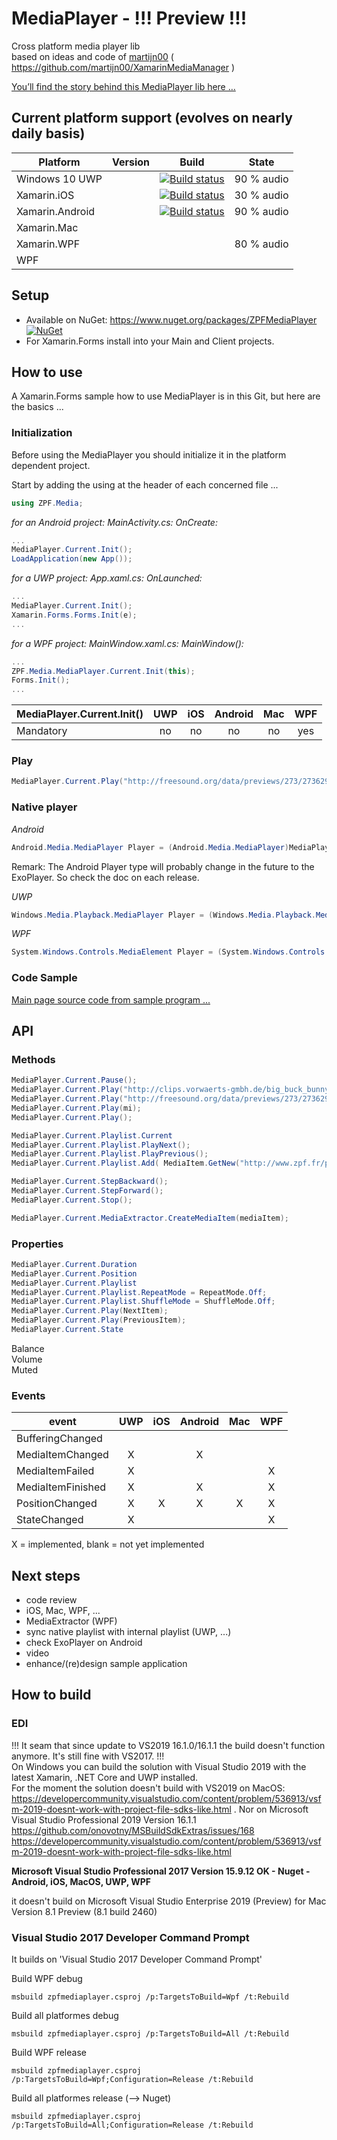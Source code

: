 # MediaPlayer - !!! Preview !!!
Cross platform media player lib</BR>
based on ideas and code of [martijn00](https://github.com/martijn00) ( https://github.com/martijn00/XamarinMediaManager )

[You’ll find the story behind this MediaPlayer lib here …](https://zeprogfactory.github.io/MediaPlayer/)
  

## Current platform support (evolves on nearly daily basis)

|Platform|Version|Build|State|
| ------------------- | :------------------: |  :------------------: | :------------------: |
|Windows 10 UWP| | [![Build status](https://build.appcenter.ms/v0.1/apps/c04f9cb9-8f2a-4d33-9011-0f1fe8235713/branches/master/badge)](https://appcenter.ms) |  90 % audio |
|Xamarin.iOS| | [![Build status](https://build.appcenter.ms/v0.1/apps/4427f9f1-a7ee-4b86-b690-be87c518f62b/branches/master/badge)](https://appcenter.ms) | 30 % audio |
|Xamarin.Android| | [![Build status](https://build.appcenter.ms/v0.1/apps/faa57107-5590-491c-af93-2aa56bf1c7be/branches/master/badge)](https://appcenter.ms) | 90 % audio |
|Xamarin.Mac| | | |
|Xamarin.WPF| | | 80 % audio |
|WPF| | | |

## Setup
* Available on NuGet: https://www.nuget.org/packages/ZPFMediaPlayer [![NuGet](https://img.shields.io/nuget/v/ZPFMediaPlayer.svg)](https://www.nuget.org/packages/ZPFMediaPlayer/)
* For Xamarin.Forms install into your Main and Client projects.


## How to use

A Xamarin.Forms sample how to use MediaPlayer is in this Git, but here are the  basics ...

### Initialization 
Before using the MediaPlayer you should initialize it in the platform dependent project. 

Start by adding the using at the header of each concerned file ...
```csharp
using ZPF.Media;
```  
  
*for an Android project: MainActivity.cs: OnCreate:* 
```csharp
...
MediaPlayer.Current.Init();  
LoadApplication(new App());
```   
  
*for a UWP project: App.xaml.cs: OnLaunched:* 
```csharp
...
MediaPlayer.Current.Init();  
Xamarin.Forms.Forms.Init(e);
...
```
  
*for a WPF project: MainWindow.xaml.cs: MainWindow():* 
```csharp
...
ZPF.Media.MediaPlayer.Current.Init(this);
Forms.Init();
...
```

| MediaPlayer.Current.Init() | UWP | iOS |Android| Mac | WPF |
| -------------------------- |:---:|:---:|:-----:|:---:|:---:|
| Mandatory                  |  no |  no |   no  |  no | yes |   


### Play 
```csharp
MediaPlayer.Current.Play("http://freesound.org/data/previews/273/273629_4068345-lq.mp3");  
```

### Native player
*Android*
```csharp
Android.Media.MediaPlayer Player = (Android.Media.MediaPlayer)MediaPlayer.Current.Player;  
```
Remark: The Android Player type will probably change in the future to the ExoPlayer. So check the doc on each release. 
  

*UWP*
```csharp
Windows.Media.Playback.MediaPlayer Player = (Windows.Media.Playback.MediaPlayer)MediaPlayer.Current.Player;  
```
  

*WPF*
```csharp
System.Windows.Controls.MediaElement Player = (System.Windows.Controls.MediaElement)ZPF.Media.MediaPlayer.Current.Player; 
```

### Code Sample
[Main page source code from sample program ...](https://raw.githubusercontent.com/ZeProgFactory/MediaPlayer/master/Samples/MediaPlayerSample/Pages/MainPage.xaml.cs)

## API
### Methods
```csharp
MediaPlayer.Current.Pause();  
MediaPlayer.Current.Play("http://clips.vorwaerts-gmbh.de/big_buck_bunny.mp4");  
MediaPlayer.Current.Play("http://freesound.org/data/previews/273/273629_4068345-lq.mp3");  
MediaPlayer.Current.Play(mi);  
MediaPlayer.Current.Play();  
```

```csharp
MediaPlayer.Current.Playlist.Current   
MediaPlayer.Current.Playlist.PlayNext();  
MediaPlayer.Current.Playlist.PlayPrevious();  
MediaPlayer.Current.Playlist.Add( MediaItem.GetNew("http://www.zpf.fr/podcast/02.mp3", MediaType.Audio, MediaLocation.Remote) );   
```

```csharp
MediaPlayer.Current.StepBackward(); 
MediaPlayer.Current.StepForward();  
MediaPlayer.Current.Stop();  
```

```csharp
MediaPlayer.Current.MediaExtractor.CreateMediaItem(mediaItem);  
```


### Properties
```csharp
MediaPlayer.Current.Duration  
MediaPlayer.Current.Position  
MediaPlayer.Current.Playlist  
MediaPlayer.Current.Playlist.RepeatMode = RepeatMode.Off;  
MediaPlayer.Current.Playlist.ShuffleMode = ShuffleMode.Off;  
MediaPlayer.Current.Play(NextItem);  
MediaPlayer.Current.Play(PreviousItem);  
MediaPlayer.Current.State  
```

Balance  
Volume  
Muted  

### Events
| event                | UWP | iOS |Android| Mac | WPF |
| -------------------- |:---:|:---:|:-----:|:---:|:---:|
| BufferingChanged     |     |     |       |     |     |   
| MediaItemChanged     |  X  |     |   X   |     |     |  
| MediaItemFailed      |  X  |     |       |     |  X  |  
| MediaItemFinished    |  X  |     |   X   |     |  X  |  
| PositionChanged      |  X  |  X  |   X   |  X  |  X  |
| StateChanged         |  X  |     |       |     |  X  |

X = implemented, blank = not yet implemented  
  

## Next steps
* code review
* iOS, Mac, WPF, ...
* MediaExtractor (WPF)
* sync native playlist with internal playlist (UWP, ...)
* check ExoPlayer on Android
* video
* enhance/(re)design sample application

## How to build
### EDI
!!! It seam that since update to VS2019 16.1.0/16.1.1 the build doesn't function anymore. It's still fine with VS2017. !!!  
On Windows you can build the solution with Visual Studio 2019 with the latest Xamarin, .NET Core and UWP installed.   
For the moment the solution doesn't build with VS2019 on MacOS: https://developercommunity.visualstudio.com/content/problem/536913/vsfm-2019-doesnt-work-with-project-file-sdks-like.html .
Nor on Microsoft Visual Studio Professional 2019 Version 16.1.1
https://github.com/onovotny/MSBuildSdkExtras/issues/168 https://developercommunity.visualstudio.com/content/problem/536913/vsfm-2019-doesnt-work-with-project-file-sdks-like.html

**Microsoft Visual Studio Professional 2017 Version 15.9.12
OK - Nuget - Android, iOS, MacOS, UWP, WPF**

it doesn't build on
Microsoft Visual Studio Enterprise 2019 (Preview) for Mac Version 8.1 Preview (8.1 build 2460)


### Visual Studio 2017 Developer Command Prompt
It builds on 'Visual Studio 2017 Developer Command Prompt'   
   
Build WPF debug
```
msbuild zpfmediaplayer.csproj /p:TargetsToBuild=Wpf /t:Rebuild  
```
Build all platformes debug
```
msbuild zpfmediaplayer.csproj /p:TargetsToBuild=All /t:Rebuild  
```   
   
Build WPF release
```
msbuild zpfmediaplayer.csproj /p:TargetsToBuild=Wpf;Configuration=Release /t:Rebuild  
```    
Build all platformes release (--> Nuget)
```
msbuild zpfmediaplayer.csproj /p:TargetsToBuild=All;Configuration=Release /t:Rebuild  
```

